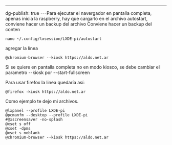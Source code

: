 ---
dg-publish: true
---Para ejecutar el navergador en pantalla completa, apenas inicia la raspberry, hay que cargarlo en el archivo autostart, conviene hacer un backup del archivo
Conviene hacer un backup del conten
```
nano ~/.config/lxsession/LXDE-pi/autostart
```
agregar la línea
```
@chromium-browser --kiosk https://aldo.net.ar
```
Si se quiere en pantalla completa no en modo kiosco, se debe cambiar el parametro \-\-kiosk por \-\-start\-fullscreen

Para usar firefox la linea quedaría así:
```
@firefox -kiosk https://aldo.net.ar
```

Como ejemplo te dejo mi archivos.
```
@lxpanel --profile LXDE-pi
@pcmanfm --desktop --profile LXDE-pi
#@xscreensaver -no-splash
@xset s off
@xset -dpms
@xset s noblank
@chromium-browser --kiosk https://aldo.net.ar
```
